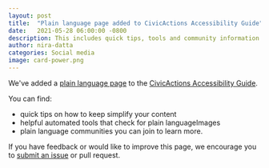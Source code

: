 ```yaml
---
layout: post
title:  "Plain language page added to CivicActions Accessibility Guide"
date:   2021-05-28 06:00:00 -0800
description: This includes quick tips, tools and community information.
author: nira-datta
categories: Social media
image: card-power.png
---
```


We've added a [plain language page](/guide/plain-language) to the [CivicActions Accessibility Guide](/guide).

You can find:

* quick tips on how to keep simplify your content
* helpful automated tools that check for plain languageImages
* plain language communities you can join to learn more.

If you have feedback or would like to improve this page, we encourage you to [submit an issue](https://github.com/CivicActions/accessibility/issues/new/choose) or pull request.